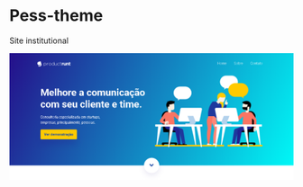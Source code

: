 # Pess-theme
 Site institutional
 
  ![Preview-Screens](https://github.com/LeonardoPess/Pess-theme/blob/master/home.png)
  
  
